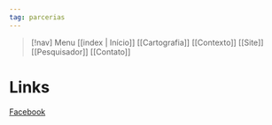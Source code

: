```yaml
---
tag: parcerias
---
```

> [!nav]  Menu
> [[index | Início]]  [[Cartografia]]  [[Contexto]]  [[Site]]  [[Pesquisador]]  [[Contato]]


# Links 

[Facebook](https://www.facebook.com/projetosementesdaspalafitas/)
